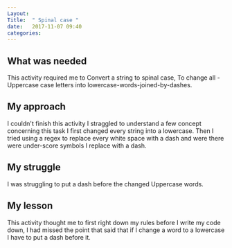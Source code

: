 ```yaml
---
Layout: 
Title:  " Spinal case "
date:   2017-11-07 09:40
categories: 
---
```

## What was needed
This activity required me to Convert a string to spinal case,
To change all -Uppercase case letters into lowercase-words-joined-by-dashes.

## My approach
I couldn't finish this activity I straggled to understand a few concept concerning this task
I first changed every string into a lowercase.
Then I tried using a regex to replace every white space with a dash and were there were under-score symbols I replace with a dash.

## My struggle
 I was struggling to put a dash before the changed Uppercase words.

## My lesson 
  This activity thought me to first right down my rules before I write my code down,
  I had missed the point that said that if I change a word to a lowercase I have to put a dash before it. 


